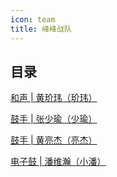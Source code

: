 ```yaml
---
icon: team
title: 峰峰战队
---
```


## 目录

[<FontIcon icon="microphone" /> 和声 | 黄玠玮（玠玮）](huangjiewei)

[<FontIcon icon="keyboard" /> 鼓手 | 张少瑜（少瑜）](zhangshaoyu)

[<FontIcon icon="drum" /> 鼓手 | 黄亮杰（亮杰）](huangliangjie)

[<FontIcon icon="drum" /> 电子鼓 | 潘维瀚（小潘）](panweihan)